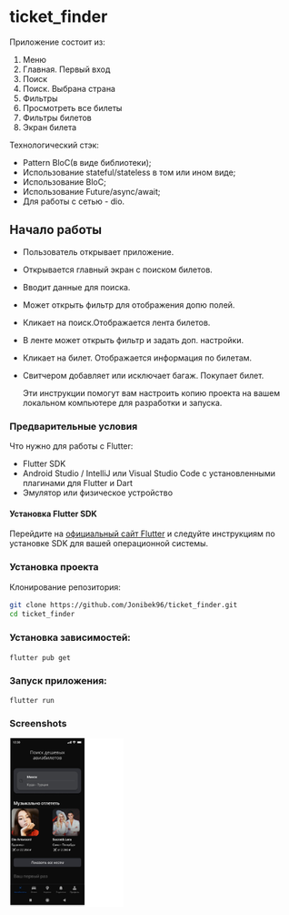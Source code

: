 # ticket_finder

Приложение состоит из:
1. Меню
2. Главная. Первый вход
2. Поиск
3. Поиск. Выбрана страна
4. Фильтры
5. Просмотреть все билеты
6. Фильтры билетов
7. Экран билета

Технологический стэк:
- Pattern BloC(в виде библиотеки);
- Использование stateful/stateless в том или ином виде;
- Использование BloC;
- Использование Future/async/await;
- Для работы с сетью - dio.

## Начало работы

- Пользователь открывает приложение.
- Открывается главный экран с поиском билетов.
- Вводит данные для поиска. 
- Может открыть фильтр для отображения допю полей. 
- Кликает на поиск.Отображается лента билетов.
- В ленте может открыть фильтр и задать доп. настройки.
- Кликает на билет. Отображается информация по билетам.
- Свитчером добавляет или исключает багаж. Покупает билет.
  
  Эти инструкции помогут вам настроить копию проекта на вашем локальном компьютере для разработки и запуска.

### Предварительные условия

Что нужно для работы с Flutter:

- Flutter SDK
- Android Studio / IntelliJ или Visual Studio Code с установленными плагинами для Flutter и Dart
- Эмулятор или физическое устройство

#### Установка Flutter SDK

Перейдите на [официальный сайт Flutter](https://flutter.dev/docs/get-started/install) и следуйте инструкциям по установке SDK для вашей операционной системы.

### Установка проекта

Клонирование репозитория:

```bash
git clone https://github.com/Jonibek96/ticket_finder.git
cd ticket_finder
```

### Установка зависимостей:

```
flutter pub get
```

### Запуск приложения:

```
flutter run
```
### Screenshots

<img src="assets/home.png" width="200">


